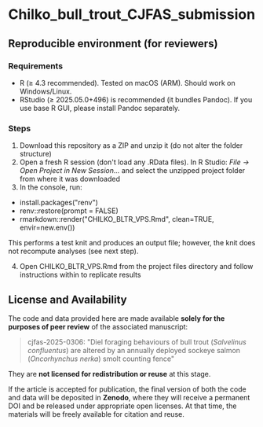 # Chilko_bull_trout_CJFAS_submission

## Reproducible environment (for reviewers)

### Requirements
- R (≥ 4.3 recommended). Tested on macOS (ARM). Should work on Windows/Linux.
- RStudio (≥ 2025.05.0+496) is recommended (it bundles Pandoc). If you use base R GUI, please install Pandoc separately.

### Steps

1) Download this repository as a ZIP and unzip it (do not alter the folder structure)
2) Open a fresh R session (don't load any .RData files). In R Studio: *File -> Open Project in New Session...* and select the unzipped project folder from where it was downloaded
3) In the console, run:
- install.packages("renv")
- renv::restore(prompt = FALSE)
- rmarkdown::render("CHILKO_BLTR_VPS.Rmd", clean=TRUE, envir=new.env())

This performs a test knit and produces an output file; however, the knit does not recompute analyses (see next step).

4) Open CHILKO_BLTR_VPS.Rmd from the project files directory and follow instructions within to replicate results


## License and Availability

The code and data provided here are made available **solely for the purposes of peer review** of the associated manuscript:

> cjfas-2025-0306: "Diel foraging behaviours of bull trout (<i>Salvelinus confluentus</i>) are altered by an annually deployed sockeye salmon (<i>Oncorhynchus nerka</i>) smolt counting fence"

They are **not licensed for redistribution or reuse** at this stage.

If the article is accepted for publication, the final version of both the code and data will be deposited in **Zenodo**, where they will receive a permanent DOI and be released under appropriate open licenses. At that time, the materials will be freely available for citation and reuse.
